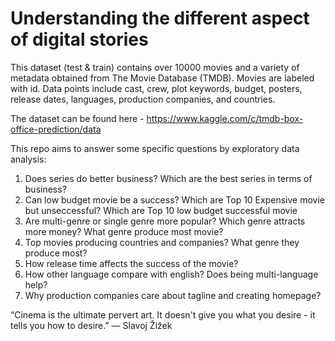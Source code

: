 # Understanding the different aspect of digital stories

This dataset (test & train) contains over 10000 movies and a variety of metadata obtained from The Movie Database (TMDB). Movies are labeled with id. Data points include cast, crew, plot keywords, budget, posters, release dates, languages, production companies, and countries.

The dataset can be found here - https://www.kaggle.com/c/tmdb-box-office-prediction/data

This repo aims to answer some specific questions by exploratory data analysis: 

1) Does series do better business? Which are the best series in terms of business?
2) Can low budget movie be a success?
   Which are Top 10 Expensive movie but unseccessful?
   Which are Top 10 low budget successful movie
3) Are multi-genre or single genre more popular? Which genre attracts more money? What genre produce most movie? 
4) Top movies producing countries and companies? What genre they produce most?
5) How release time affects the success of the movie?
6) How other language compare with english? Does being multi-language help?
7) Why production companies care about tagline and creating homepage?


“Cinema is the ultimate pervert art. It doesn't give you what you desire - it tells you how to desire.”
― Slavoj Žižek
